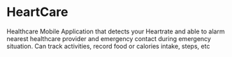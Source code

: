 # HeartCare
Healthcare Mobile Application that detects your Heartrate and able to alarm nearest healthcare provider and emergency contact during emergency situation. Can track activities, record food or calories intake, steps, etc
